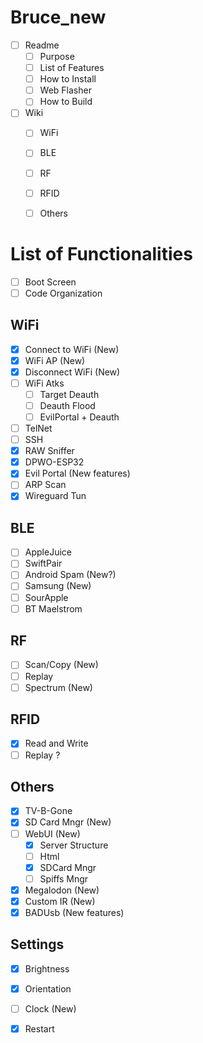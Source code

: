 # Bruce_new
- [ ] Readme
    - [ ] Purpose
    - [ ] List of Features
    - [ ] How to Install
    - [ ] Web Flasher
    - [ ] How to Build
- [ ] Wiki
    - [ ] WiFi
    - [ ] BLE
    - [ ] RF
    - [ ] RFID
    - [ ] Others


# List of Functionalities
- [ ] Boot Screen
- [ ] Code Organization

## WiFi
- [x] Connect to WiFi (New)
- [x] WiFi AP (New)
- [x] Disconnect WiFi (New)
- [ ] WiFi Atks
    - [ ] Target Deauth
    - [ ] Deauth Flood
    - [ ] EvilPortal + Deauth
- [ ] TelNet
- [ ] SSH
- [x] RAW Sniffer
- [x] DPWO-ESP32
- [x] Evil Portal (New features)
- [ ] ARP Scan
- [x] Wireguard Tun

## BLE
- [ ] AppleJuice
- [ ] SwiftPair
- [ ] Android Spam (New?)
- [ ] Samsung (New)
- [ ] SourApple
- [ ] BT Maelstrom

## RF
- [ ] Scan/Copy (New)
- [ ] Replay
- [ ] Spectrum (New)

## RFID
- [x] Read and Write
- [ ] Replay ?

## Others
- [x] TV-B-Gone
- [x] SD Card Mngr (New)
- [ ] WebUI (New)
    - [x] Server Structure
    - [ ] Html
    - [x] SDCard Mngr
    - [ ] Spiffs Mngr
- [x] Megalodon (New)
- [x] Custom IR (New)
- [x] BADUsb (New features)

## Settings
- [x] Brightness
- [x] Orientation
- [ ] Clock (New)
- [x] Restart


